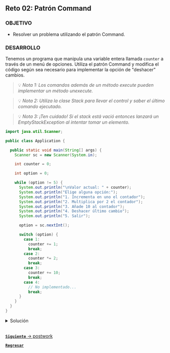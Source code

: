 ## Reto 02: Patrón Command

### OBJETIVO

- Resolver un problema utilizando el patrón Command.

### DESARROLLO

Tenemos un programa que manipula una variable entera llamada `counter` a través de un menú de opciones. Utiliza el patrón Command y modifica el código según sea necesario para implementar la opción de "deshacer" cambios.

> 💡 *Nota 1: Los comandos además de un método execute pueden implementar un método unexecute.*

> 💡 *Nota 2: Utiliza la clase Stack para llevar el control y saber el último comando ejecutado.* 

> 💡 *Nota 3: ¡Ten cuidado! Si el stack está vació entonces lanzará un EmptyStackException al intentar tomar un elemento.*

```java
import java.util.Scanner;

public class Application {

  public static void main(String[] args) {
    Scanner sc = new Scanner(System.in);

    int counter = 0;

    int option = 0;

    while (option != 5) {
      System.out.println("\nValor actual: " + counter);
      System.out.println("Elige alguna opción:");
      System.out.println("1. Incrementa en uno el contador");
      System.out.println("2. Multiplica por 2 el contador");
      System.out.println("3. Añade 10 al contador");
      System.out.println("4. Deshacer último cambio");
      System.out.println("5. Salir");

      option = sc.nextInt();

      switch (option) {
        case 1:
          counter += 1;
          break;
        case 2:
          counter *= 2;
          break;
        case 3:
          counter += 10;
          break;
        case 4:
          // No implementado...
          break;
      }
    }
  }
}
```

<details>
  <summary>Solución</summary>

  El primer paso será mover cada una de las operaciones a un comando:

  ```java
  public interface Command {
    public int execute(int counter);
    public int unexecute(int counter);
  }
  ```

  ```java
  public class Add10Command implements Command {

    public int execute(int counter) {
      return counter + 10;
    }

    public int unexecute(int counter) {
      return counter - 10;
    }
  }
  ```

  ```java
  public class IncrementCommand implements Command {

      public int execute(int counter) {
        return counter + 1;
      }

      public int unexecute(int counter) {
        return counter - 1;
      }
    }
  ```

  ```java
  public class MultiplyBy2Command implements Command {

    public int execute(int counter) {
      return counter * 2;
    }

    public int unexecute(int counter) {
      return counter / 2;
    }
  }
  ```

  Por último modificamos el código original de la clase `Application` para que utilice los comandos en vez de la operación directa, así como ir almacenando los comandos en el stack.

  Para implementar la opción de *deshacer cambios* basta con tomar el último elemento del stack con el método `pop` y ejecutar su método `unexecute`:

  ```java
  import java.util.EmptyStackException;
  import java.util.Scanner;
  import java.util.Stack;

  public class Application {

    public static void main(String[] args) {
      Scanner sc = new Scanner(System.in);

      Stack<Command> stack = new Stack<>();

      Command add10Command = new Add10Command();
      Command multiplyBy2Command = new MultiplyBy2Command();
      Command incrementCommand = new IncrementCommand();

      int counter = 0;

      int option = 0;

      while (option != 5) {
        System.out.println("\nValor actual: " + counter);
        System.out.println("Elige alguna opción:");
        System.out.println("1. Incrementa en uno el contador");
        System.out.println("2. Multiplica por 2 el contador");
        System.out.println("3. Añade 10 al contador");
        System.out.println("4. Deshacer último cambio");
        System.out.println("5. Salir");

        option = sc.nextInt();

        switch (option) {
          case 1:
            counter = incrementCommand.execute(counter);
            stack.add(incrementCommand);
            break;
          case 2:
            counter = multiplyBy2Command.execute(counter);
            stack.add(multiplyBy2Command);
            break;
          case 3:
            counter = add10Command.execute(counter);
            stack.add(add10Command);
            break;
          case 4:
            try {
              Command undo = stack.pop();
              if (undo != null) {
                counter = undo.unexecute(counter);
              }
            } catch (EmptyStackException e) {
              System.out.println("No hay más operaciones por deshacer");
            }
            break;
        }
      }
    }
  }
  ```

  > 💡 *Nota: Recuerda que todos los ejemplos y retos de esta sesión utilizarán la misma configuración de Gradle, cambiando únicamente la clase principal del proyecto*

  En esta ocasión hemos añadido unas líneas que permiten la ejecución de éste programa como línea de comandos.

  ```groovy
  plugins {
    id 'application'
  }

  application {
    mainClass = "Application"
  }

  run {
    standardInput = System.in
  }
  ```
</details>


<br>

[**`Siguiente`** -> postwork](../Postwork/)

[**`Regresar`**](../)
